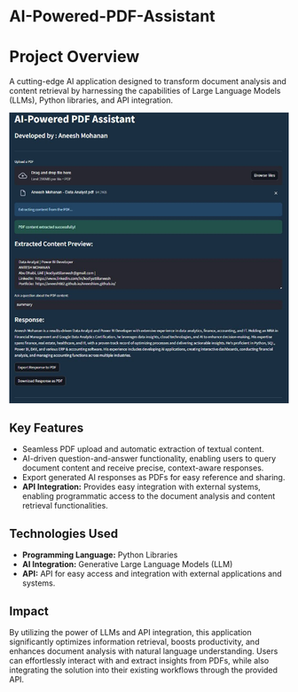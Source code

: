 # AI-Powered-PDF-Assistant
# Project Overview
A cutting-edge AI application designed to transform document analysis and content retrieval by harnessing the capabilities of Large Language Models (LLMs), Python libraries, and API integration.

![AI Document Analysis](aidocument.jpg)

## Key Features
- Seamless PDF upload and automatic extraction of textual content.
- AI-driven question-and-answer functionality, enabling users to query document content and receive precise, context-aware responses.
- Export generated AI responses as PDFs for easy reference and sharing.
- **API Integration:** Provides easy integration with external systems, enabling programmatic access to the document analysis and content retrieval functionalities.

## Technologies Used
- **Programming Language:** Python Libraries
- **AI Integration:** Generative Large Language Models (LLM)
- **API:** API for easy access and integration with external applications and systems.

## Impact
By utilizing the power of LLMs and API integration, this application significantly optimizes information retrieval, boosts productivity, and enhances document analysis with natural language understanding. Users can effortlessly interact with and extract insights from PDFs, while also integrating the solution into their existing workflows through the provided API.
